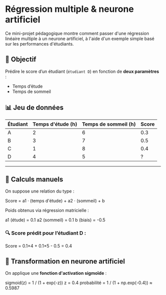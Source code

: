 # Régression multiple & neurone artificiel
Ce mini-projet pédagogique montre comment passer d'une régression linéaire multiple à un neurone artificiel, à l'aide d'un exemple simple basé sur les performances d'étudiants.

## 🎯 Objectif
Prédire le score d’un étudiant (`étudiant D`) en fonction de **deux paramètres** :
- Temps d’étude
- Temps de sommeil

## 📊 Jeu de données

| Étudiant | Temps d'étude (h) | Temps de sommeil (h) | Score |
|----------|-------------------|-----------------------|-------|
| A        | 2                 | 6                     | 0.3   |
| B        | 3                 | 7                     | 0.5   |
| C        | 1                 | 8                     | 0.4   |
| D        | 4                 | 5                     | ?     |

---

## 🧮 Calculs manuels

On suppose une relation du type :

Score = a1 · (temps d'étude) + a2 · (sommeil) + b

Poids obtenus via régression matricielle :

a1 (étude) = 0.1
a2 (sommeil) = 0.1
b (biais) = -0.5

### 🔍 Score prédit pour l’étudiant D :
Score = 0.1×4 + 0.1×5 - 0.5 = 0.4

## 🧠 Transformation en neurone artificiel

On applique une **fonction d'activation sigmoïde** :

sigmoid(z) = 1 / (1 + exp(-z))
z = 0.4
probabilité = 1 / (1 + np.exp(-0.4)) ≈ 0.5987
